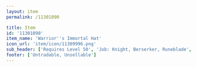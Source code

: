 ```yaml
---
layout: item
permalink: /11301090

title: Item
id: '11301090'
item_name: 'Warrior''s Immortal Hat'
icon_url: 'item/icon/11309996.png'
sub_header: ['Requires Level 50', 'Job: Knight, Berserker, Runeblade', 'Gender: All']
footer: ['Untradable, Unsellable']
---
```

